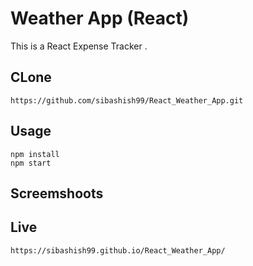 # Weather App (React)

This is a React Expense Tracker .

## CLone
```
https://github.com/sibashish99/React_Weather_App.git

```

## Usage
```
npm install
npm start

```
## Screemshoots

## Live
```
https://sibashish99.github.io/React_Weather_App/

```



